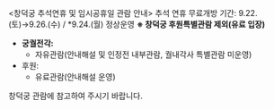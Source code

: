<창덕궁 추석연휴 및 임시공휴일 관람 안내>
추석 연휴 무료개방 기간: 9.22.(토)→9.26.(수) / *9.24.(월) 정상운영
**※ 창덕궁 후원특별관람 제외(유료 입장)**
- **궁궐전각:**
  - 자유관람(안내해설 및 인정전 내부관람, 궐내각사 특별관람 미운영)
- 후원:
  - 유료관람(안내해설 운영)

창덕궁 관람에 참고하여 주시기 바랍니다.